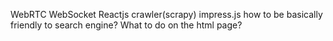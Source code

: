 WebRTC
WebSocket
Reactjs
crawler(scrapy)
impress.js
how to be basically friendly to search engine? What to do on the html page?

